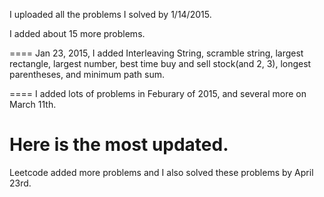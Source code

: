 I uploaded all the problems I solved by 1/14/2015.



I added about 15 more problems. 

====
Jan 23, 2015, I added  Interleaving String, scramble string, largest rectangle, largest number, best time buy and sell stock(and 2, 3), longest parentheses, and minimum path sum.

====
I added lots of problems in Feburary of 2015, and several more on March 11th.

Here is the most updated.
====

Leetcode added more problems and I also solved these problems by April 23rd.

